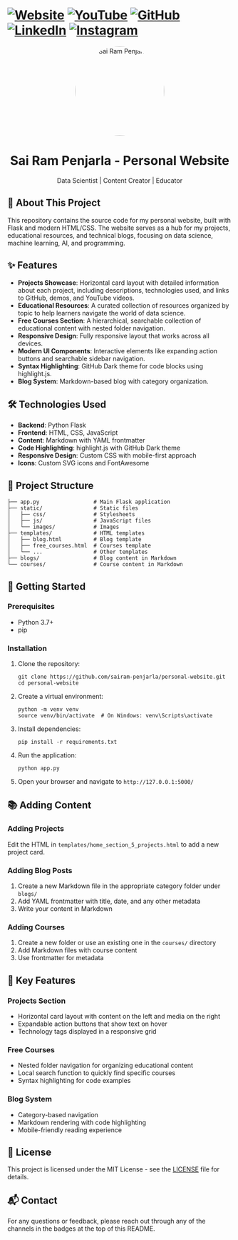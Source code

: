 # [![Website](https://img.shields.io/badge/Website-Visit-brightgreen)](https://psairam9301.wixsite.com/website) [![YouTube](https://img.shields.io/badge/YouTube-Subscribe-red)](https://www.youtube.com/@sairampenjarla) [![GitHub](https://img.shields.io/badge/GitHub-Explore-black)](https://github.com/sairam-penjarla) [![LinkedIn](https://img.shields.io/badge/LinkedIn-Connect-blue)](https://www.linkedin.com/in/sairam-penjarla-b5041b121/) [![Instagram](https://img.shields.io/badge/Instagram-Follow-ff69b4)](https://www.instagram.com/sairam.ipynb/)

<div align="center">
  <img src="https://github.com/sairam-penjarla.png" alt="Sai Ram Penjarla" width="200" style="border-radius: 50%;" />
  <h1>Sai Ram Penjarla - Personal Website</h1>
  <p>Data Scientist | Content Creator | Educator</p>
</div>

## 🚀 About This Project

This repository contains the source code for my personal website, built with Flask and modern HTML/CSS. The website serves as a hub for my projects, educational resources, and technical blogs, focusing on data science, machine learning, AI, and programming.

## ✨ Features

- **Projects Showcase**: Horizontal card layout with detailed information about each project, including descriptions, technologies used, and links to GitHub, demos, and YouTube videos.
- **Educational Resources**: A curated collection of resources organized by topic to help learners navigate the world of data science.
- **Free Courses Section**: A hierarchical, searchable collection of educational content with nested folder navigation.
- **Responsive Design**: Fully responsive layout that works across all devices.
- **Modern UI Components**: Interactive elements like expanding action buttons and searchable sidebar navigation.
- **Syntax Highlighting**: GitHub Dark theme for code blocks using highlight.js.
- **Blog System**: Markdown-based blog with category organization.

## 🛠️ Technologies Used

- **Backend**: Python Flask
- **Frontend**: HTML, CSS, JavaScript
- **Content**: Markdown with YAML frontmatter
- **Code Highlighting**: highlight.js with GitHub Dark theme
- **Responsive Design**: Custom CSS with mobile-first approach
- **Icons**: Custom SVG icons and FontAwesome

## 📂 Project Structure

```
├── app.py                 # Main Flask application
├── static/                # Static files
│   ├── css/               # Stylesheets
│   ├── js/                # JavaScript files
│   └── images/            # Images
├── templates/             # HTML templates
│   ├── blog.html          # Blog template
│   ├── free_courses.html  # Courses template
│   └── ...                # Other templates
├── blogs/                 # Blog content in Markdown
└── courses/               # Course content in Markdown
```

## 🚀 Getting Started

### Prerequisites

- Python 3.7+
- pip

### Installation

1. Clone the repository:
   ```
   git clone https://github.com/sairam-penjarla/personal-website.git
   cd personal-website
   ```

2. Create a virtual environment:
   ```
   python -m venv venv
   source venv/bin/activate  # On Windows: venv\Scripts\activate
   ```

3. Install dependencies:
   ```
   pip install -r requirements.txt
   ```

4. Run the application:
   ```
   python app.py
   ```

5. Open your browser and navigate to `http://127.0.0.1:5000/`

## 📚 Adding Content

### Adding Projects

Edit the HTML in `templates/home_section_5_projects.html` to add a new project card.

### Adding Blog Posts

1. Create a new Markdown file in the appropriate category folder under `blogs/`
2. Add YAML frontmatter with title, date, and any other metadata
3. Write your content in Markdown

### Adding Courses

1. Create a new folder or use an existing one in the `courses/` directory
2. Add Markdown files with course content
3. Use frontmatter for metadata

## 🎨 Key Features

### Projects Section
- Horizontal card layout with content on the left and media on the right
- Expandable action buttons that show text on hover
- Technology tags displayed in a responsive grid

### Free Courses
- Nested folder navigation for organizing educational content
- Local search function to quickly find specific courses
- Syntax highlighting for code examples

### Blog System
- Category-based navigation
- Markdown rendering with code highlighting
- Mobile-friendly reading experience

## 📝 License

This project is licensed under the MIT License - see the [LICENSE](LICENSE) file for details.

## 📬 Contact

For any questions or feedback, please reach out through any of the channels in the badges at the top of this README. 